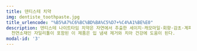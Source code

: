 ```yaml
---
title: 덴티스테 치약
img: dentiste_toothpaste.jpg
title_urlencode: "%B5%A7%C6%BC%BD%BA%C5%D7+%C4%A1%BE%E0"
description: 덴티스테 나이트타임 치약은 자연에서 추출한 세이지·캐모마일·회향·감초·계피 등 다섯 가지 허브 성분과 입 속 청결을 개선시켜주는
  천연소재인 자일리톨이 포함된 이 제품은 입 냄새 제거와 치아 건강에 도움이 된다.
modal-id: '3'
---
```


